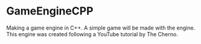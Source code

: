 # GameEngineCPP
Making a game engine in C++. A simple game will be made with the engine. This engine was created following a YouTube tutorial by The Cherno.
